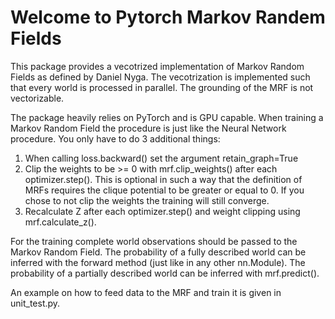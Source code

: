 # Welcome to Pytorch Markov Randem Fields
This package provides a vecotrized implementation of Markov Random Fields as defined by Daniel Nyga.
The vecotrization is implemented such that every world is processed in parallel. The grounding of the MRF is not vectorizable.

The package heavily relies on PyTorch and is GPU capable. 
When training a Markov Random Field the procedure is just like the Neural Network procedure. You only have to do 3 additional things:

1. When calling loss.backward() set the argument retain_graph=True
2. Clip the weights to be >= 0 with mrf.clip_weights() after each optimizer.step(). This is optional in such a way that the definition of MRFs requires the clique potential to be greater or equal to 0. If you chose to not clip the weights the training will still converge.  
3. Recalculate Z after each optimizer.step() and weight clipping using mrf.calculate_z().

For the training complete world observations should be passed to the Markov Random Field.
The probability of a fully described world can be inferred with the forward method (just like in any other nn.Module).
The probability of a partially described world can be inferred with mrf.predict().


An example on how to feed data to the MRF and train it is given in unit_test.py.